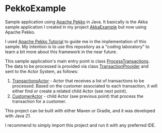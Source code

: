 # PekkoExample

Sample application using [Apache Pekko](https://pekko.apache.org) in Java. It basically is
the Akka sample application I created in my project
[AkkaExample](https://github.com/cosmicboy79/AkkaExample) but now using Apache Pekko.

I used [Apache Pekko Tutorial](https://pekko.apache.org/docs/pekko/current//typed/guide/tutorial.html) to guide
me in the implementation of this sample. My intention is to use this repository as a "coding laboratory"
to learn a bit more about this framework in the near future.

This sample application's main entry point is class
[ProcessTransactions](https://github.com/cosmicboy79/PekkoExample/blob/main/src/main/java/edu/pekko/sample/app/ProcessTransactions.java).
The data to be processed is provided via class
[TransactionProvider](https://github.com/cosmicboy79/PekkoExample/blob/main/src/main/java/edu/pekko/sample/app/data/provider/TransactionProvider.java)
and sent to the Actor System, as follows:

1. [TransactionsActor](https://github.com/cosmicboy79/PekkoExample/blob/main/src/main/java/edu/pekko/sample/app/actor/TransactionsActor.java) - Actor
   that receives a list of transactions to be processed. Based on the customer associated to each transaction, it will either find or create a related
   child Actor (see next point).
2. [CustomerActor](https://github.com/cosmicboy79/PekkoExample/blob/main/src/main/java/edu/pekko/sample/app/actor/CustomerActor.java) - child Actor
   (see previous point) that process the transaction for a customer.

This project can be built with either Maven or Gradle, and it was developed with Java 21.

I recommend to simply import this project and run it with any preferred IDE.